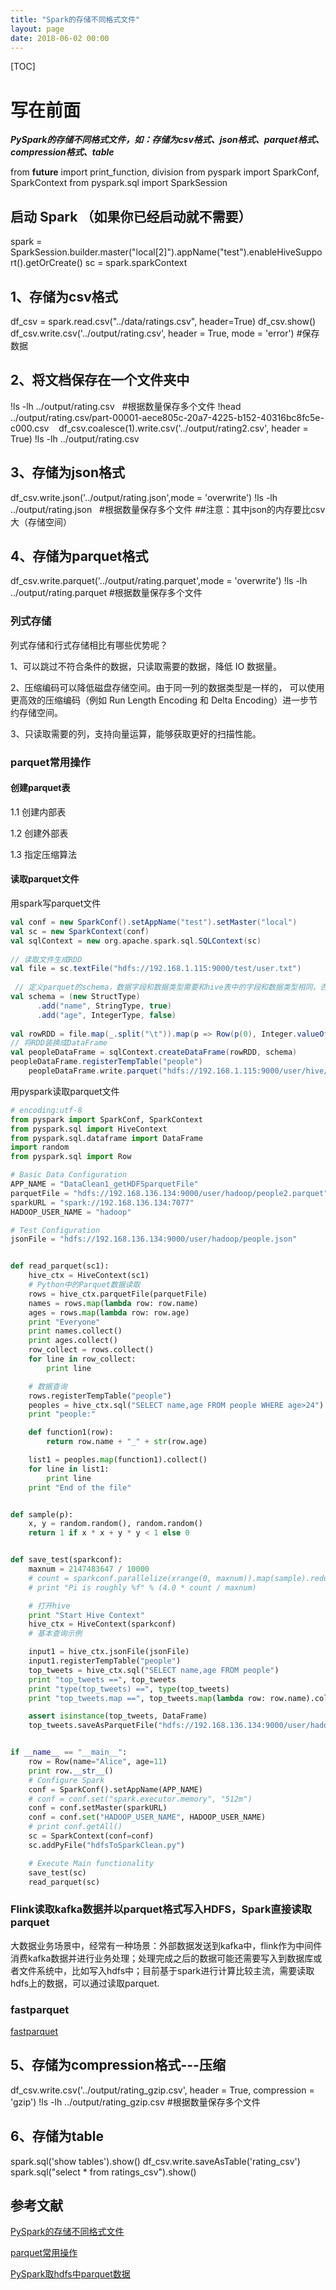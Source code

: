 ```yaml
---
title: "Spark的存储不同格式文件"
layout: page
date: 2018-06-02 00:00
---
```

[TOC]

# 写在前面
***PySpark的存储不同格式文件，如：存储为csv格式、json格式、parquet格式、compression格式、table***

from __future__ import print_function, division
from pyspark import SparkConf, SparkContext
from pyspark.sql import SparkSession

## 启动 Spark （如果你已经启动就不需要）
spark = SparkSession.builder.master("local[2]").appName("test").enableHiveSupport().getOrCreate()
sc = spark.sparkContext

## 1、存储为csv格式
df_csv = spark.read.csv("../data/ratings.csv", header=True)
df_csv.show()
df_csv.write.csv('../output/rating.csv', header = True, mode = 'error') #保存数据

## 2、将文档保存在一个文件夹中
!ls -lh ../output/rating.csv   #根据数量保存多个文件
!head ../output/rating.csv/part-00001-aece805c-20a7-4225-b152-40316bc8fc5e-c000.csv   
df_csv.coalesce(1).write.csv('../output/rating2.csv', header = True)
!ls -lh ../output/rating.csv  

## 3、存储为json格式
df_csv.write.json('../output/rating.json',mode = 'overwrite')
!ls -lh ../output/rating.json   #根据数量保存多个文件
##注意：其中json的内存要比csv大（存储空间）

## 4、存储为parquet格式
df_csv.write.parquet('../output/rating.parquet',mode = 'overwrite')
!ls -lh ../output/rating.parquet  #根据数量保存多个文件

### 列式存储
列式存储和行式存储相比有哪些优势呢？

1、可以跳过不符合条件的数据，只读取需要的数据，降低 IO 数据量。

2、压缩编码可以降低磁盘存储空间。由于同一列的数据类型是一样的，
可以使用更高效的压缩编码（例如 Run Length Encoding 和 Delta Encoding）进一步节约存储空间。

3、只读取需要的列，支持向量运算，能够获取更好的扫描性能。

### parquet常用操作
#### 创建parquet表
1.1 创建内部表

1.2 创建外部表

1.3 指定压缩算法
#### 读取parquet文件
用spark写parquet文件
```scala
val conf = new SparkConf().setAppName("test").setMaster("local")
val sc = new SparkContext(conf)
val sqlContext = new org.apache.spark.sql.SQLContext(sc)
 
// 读取文件生成RDD
val file = sc.textFile("hdfs://192.168.1.115:9000/test/user.txt")
 
 // 定义parquet的schema，数据字段和数据类型需要和hive表中的字段和数据类型相同，否则hive表无法解析
val schema = (new StructType)
      .add("name", StringType, true)
      .add("age", IntegerType, false)
 
val rowRDD = file.map(_.split("\t")).map(p => Row(p(0), Integer.valueOf(p(1).trim)))
// 将RDD装换成DataFrame
val peopleDataFrame = sqlContext.createDataFrame(rowRDD, schema)
peopleDataFrame.registerTempTable("people")
    peopleDataFrame.write.parquet("hdfs://192.168.1.115:9000/user/hive/warehouse/test_parquet/")
```
用pyspark读取parquet文件

```python
# encoding:utf-8
from pyspark import SparkConf, SparkContext
from pyspark.sql import HiveContext
from pyspark.sql.dataframe import DataFrame
import random
from pyspark.sql import Row

# Basic Data Configuration
APP_NAME = "DataClean1_getHDFSparquetFile"
parquetFile = "hdfs://192.168.136.134:9000/user/hadoop/people2.parquet"  # Which parquetFile to read
sparkURL = "spark://192.168.136.134:7077"
HADOOP_USER_NAME = "hadoop"

# Test Configuration
jsonFile = "hdfs://192.168.136.134:9000/user/hadoop/people.json"


def read_parquet(sc1):
    hive_ctx = HiveContext(sc1)
    # Python中的Parquet数据读取
    rows = hive_ctx.parquetFile(parquetFile)
    names = rows.map(lambda row: row.name)
    ages = rows.map(lambda row: row.age)
    print "Everyone"
    print names.collect()
    print ages.collect()
    row_collect = rows.collect()
    for line in row_collect:
        print line

    # 数据查询
    rows.registerTempTable("people")
    peoples = hive_ctx.sql("SELECT name,age FROM people WHERE age>24")
    print "people:"

    def function1(row):
        return row.name + "_" + str(row.age)

    list1 = peoples.map(function1).collect()
    for line in list1:
        print line
    print "End of the file"


def sample(p):
    x, y = random.random(), random.random()
    return 1 if x * x + y * y < 1 else 0


def save_test(sparkconf):
    maxnum = 2147483647 / 10000
    # count = sparkconf.parallelize(xrange(0, maxnum)).map(sample).reduce(lambda a, b: a + b)
    # print "Pi is roughly %f" % (4.0 * count / maxnum)

    # 打开hive
    print "Start Hive Context"
    hive_ctx = HiveContext(sparkconf)
    # 基本查询示例

    input1 = hive_ctx.jsonFile(jsonFile)
    input1.registerTempTable("people")
    top_tweets = hive_ctx.sql("SELECT name,age FROM people")
    print "top_tweets ==", top_tweets
    print "type(top_tweets) ==", type(top_tweets)
    print "top_tweets.map ==", top_tweets.map(lambda row: row.name).collect()

    assert isinstance(top_tweets, DataFrame)
    top_tweets.saveAsParquetFile("hdfs://192.168.136.134:9000/user/hadoop/people2.parquet")


if __name__ == "__main__":
    row = Row(name="Alice", age=11)
    print row.__str__()
    # Configure Spark
    conf = SparkConf().setAppName(APP_NAME)
    # conf = conf.set("spark.executor.memory", "512m")
    conf = conf.setMaster(sparkURL)
    conf = conf.set("HADOOP_USER_NAME", HADOOP_USER_NAME)
    # print conf.getAll()
    sc = SparkContext(conf=conf)
    sc.addPyFile("hdfsToSparkClean.py")

    # Execute Main functionality
    save_test(sc)
    read_parquet(sc)
```

### Flink读取kafka数据并以parquet格式写入HDFS，Spark直接读取parquet

大数据业务场景中，经常有一种场景：外部数据发送到kafka中，flink作为中间件消费kafka数据并进行业务处理；处理完成之后的数据可能还需要写入到数据库或者文件系统中，比如写入hdfs中；目前基于spark进行计算比较主流，需要读取hdfs上的数据，可以通过读取parquet.

### fastparquet
[fastparquet](https://pypi.org/project/fastparquet/)

## 5、存储为compression格式---压缩
df_csv.write.csv('../output/rating_gzip.csv', header = True, compression = 'gzip')
!ls -lh ../output/rating_gzip.csv  #根据数量保存多个文件

## 6、存储为table
spark.sql('show tables').show()
df_csv.write.saveAsTable('rating_csv')
spark.sql("select * from ratings_csv").show()



## 参考文献
[PySpark的存储不同格式文件](https://blog.csdn.net/xingxing1839381/article/details/81273351)

[parquet常用操作](https://cloud.tencent.com/developer/article/1356771)

[PySpark取hdfs中parquet数据](http://blog.sina.com.cn/s/blog_4b1452dd0102x2af.html)